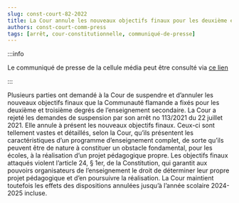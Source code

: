 ```yaml
---   
slug: const-court-82-2022
title: La Cour annule les nouveaux objectifs finaux pour les deuxième et troisième degrés de l’enseignement secondaire de la Communauté flamande, mais maintient les effets des dispositions annulées jusqu’à l’année scolaire 2024-2025 incluse
authors: const-court-comm-press
tags: [arrêt, cour-constitutionnelle, communiqué-de-presse]
---
```


:::info

Le communiqué de presse de la cellule média peut être consulté via [ce lien](https://www.const-court.be/public/f/2022/2022-082f-info.pdf) 

:::

Plusieurs parties ont demandé à la Cour de suspendre et d’annuler les nouveaux objectifs finaux que la Communauté flamande a fixés pour les deuxième et troisième degrés de l’enseignement secondaire. La Cour a rejeté les demandes de suspension par son arrêt no 113/2021 du 22 juillet 2021. Elle annule à présent les nouveaux objectifs finaux. Ceux-ci sont tellement vastes et détaillés, selon la Cour, qu’ils présentent les caractéristiques d’un programme d’enseignement complet, de sorte qu’ils peuvent être de nature à constituer un obstacle fondamental, pour les écoles, à la réalisation d’un projet pédagogique propre. Les objectifs finaux attaqués violent l’article 24, § 1er, de la Constitution, qui garantit aux pouvoirs organisateurs de l’enseignement le droit de déterminer leur propre projet pédagogique et d’en poursuivre la réalisation. La Cour maintient toutefois les effets des dispositions annulées jusqu’à l’année scolaire 2024-2025 incluse.
